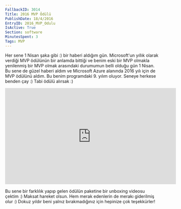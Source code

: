 ```yaml
---
FallbackID: 3014
Title: 2016 MVP Ödülü
PublishDate: 18/4/2016
EntryID: 2016_MVP_Odulu
IsActive: True
Section: software
MinutesSpent: 3
Tags: MVP
---
```

Her sene 1 Nisan şaka gibi :) bir haberi aldığım gün. Microsoft'un yıllık olarak verdiği MVP ödülünün bir anlamda bittiği ve benim eski bir MVP olmakla yenilenmiş bir MVP olmak arasındaki durumumun belli olduğu gün 1 Nisan. Bu sene de güzel haberi aldım ve Microsoft Azure alanında 2016 yılı için de MVP ödülünü aldım. Bu benim programdaki 9. yılım oluyor. Seneye herkese benden çay :) Tabi ödülü alırsak :)<iframe width="560" height="315" src="https://www.youtube.com/embed/nfWL1SwF850" frameborder="0" allowfullscreen></iframe>Bu sene bir farklılık yapıp gelen ödülün paketine bir unboxing videosu çektim :) Maksat hareket olsun. Hem merak edenlerin de merakı giderilmiş olur :) Dokuz yıldır beni yalnız bırakmadığınız için hepinize çok teşekkürler!
